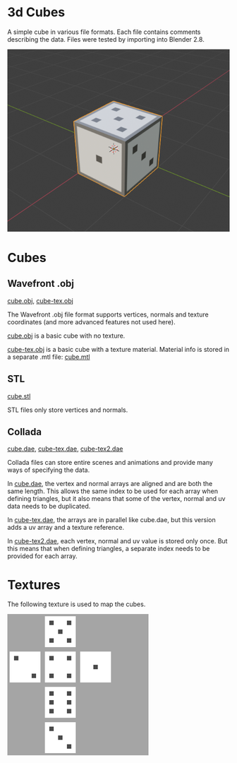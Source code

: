 # 3d Cubes

A simple cube in various file formats. Each file contains comments describing the data.
Files were tested by importing into Blender 2.8.

![Cube screenshot](cube-ss.png)

# Cubes

## Wavefront .obj

[cube.obj](cube.obj), [cube-tex.obj](cube-tex.obj)

The Wavefront .obj file format supports vertices, normals and texture coordinates
(and more advanced features not used here).

[cube.obj](cube.obj) is a basic cube with no texture.

[cube-tex.obj](cube-tex.obj) is a basic cube with a texture material.
Material info is stored in a separate .mtl file: [cube.mtl](cube.mtl)

## STL

[cube.stl](cube.stl)

STL files only store vertices and normals.

## Collada

[cube.dae](cube.dae),  [cube-tex.dae](cube-tex.dae),  [cube-tex2.dae](cube-tex2.dae)

Collada files can store entire scenes and animations and provide many ways of specifying the data.

In [cube.dae](cube.dae), the vertex and normal arrays are aligned and are both the same length.
This allows the same index to be used for each array when defining triangles, but it also
means that some of the vertex, normal and uv data needs to be duplicated.

In [cube-tex.dae](cube-tex.dae), the arrays are in parallel like cube.dae, but this version adds
a uv array and a texture reference.

In [cube-tex2.dae](cube-tex2.dae), each vertex, normal and uv value is stored only once.
But this means that when defining triangles, a separate index needs to be provided for each array.

# Textures

The following texture is used to map the cubes.

![Cube texture](texture.png)
